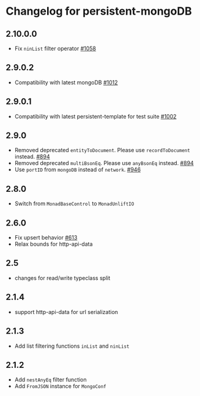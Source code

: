 # Changelog for persistent-mongoDB

## 2.10.0.0

* Fix `ninList` filter operator [#1058](https://github.com/yesodweb/persistent/pull/1058)

## 2.9.0.2

* Compatibility with latest mongoDB [#1012](https://github.com/yesodweb/persistent/pull/1012)

## 2.9.0.1

* Compatibility with latest persistent-template for test suite [#1002](https://github.com/yesodweb/persistent/pull/1002/files)

## 2.9.0

* Removed deprecated `entityToDocument`. Please use `recordToDocument` instead. [#894](https://github.com/yesodweb/persistent/pull/894)
* Removed deprecated `multiBsonEq`. Please use `anyBsonEq` instead. [#894](https://github.com/yesodweb/persistent/pull/894)
* Use `portID` from `mongoDB` instead of `network`. [#946](https://github.com/yesodweb/persistent/pull/946)

## 2.8.0

* Switch from `MonadBaseControl` to `MonadUnliftIO`

## 2.6.0

* Fix upsert behavior [#613](https://github.com/yesodweb/persistent/issues/613)
* Relax bounds for http-api-data

## 2.5

* changes for read/write typeclass split

## 2.1.4

* support http-api-data for url serialization

## 2.1.3

* Add list filtering functions `inList` and `ninList`

## 2.1.2

* Add `nestAnyEq` filter function
* Add `FromJSON` instance for `MongoConf`
